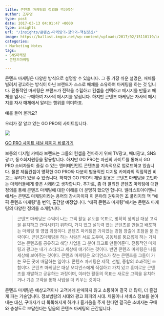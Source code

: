 ```yaml
---
title: 콘텐츠 마케팅의 정의와 핵심정신
author: 조두영
type: post
date: 2017-03-13 04:01:47 +0000
type: insights
url: "/insights/콘텐츠-마케팅의-정의와-핵심정신/"
image: https://ballast.imgix.net/wp-content/uploads/2017/02/15110119/img-3.png?auto=compress,format
categories:
- Marketing Notes
tags:
- SNS마케팅
- 콘텐츠마케팅

---
```

콘텐츠 마케팅은 다양한 방식으로 설명할 수 있습니다. 그 중 가장 쉬운 설명은, 매체를 빌려서 광고하는 방식이 아닌 브랜드가 스스로 매체를 소유하여 마케팅을 하는 것 입니다.
전통적인 마케팅은 브랜드가 전략을 수립하고 컨셉을 선택하고 메시지를 만들고 매체를 임시로 구매하여 자사의 메시지를 알립니다.
하지만 콘텐츠 마케팅은 자사의 메시지를 자사 매체에서 알리는 행위를 의미하죠.

예를 들어 볼까요?

우리가 잘 알고 있는 GO PRO의 사이트입니다.

![](https://s3.ap-northeast-2.amazonaws.com/ballast-website-images/%EA%B3%A0%ED%94%84%EB%A1%9C+%EC%82%AC%EC%9D%B4%ED%8A%B8.png)

[GO PRO 사이트 채널 페이지 바로가기](https://gopro.com/channel/)

보통의 디지털 카메라 브랜드는 그들의 컨셉을 전파하기 위해 TV광고, 배너광고, SNS광고, 동호회지원등을 활용합니다.
하지만 GO PRO는 자신의 사이트를 통해서 GO PRO 소비자들이 즐길 수 있는 엔터테인먼트 콘텐츠를 지속적으로 업로드하고 있습니다.
물론 제품컨셉이 명확한 GO PRO와 다분히 범용적인 디지털 카메라의 직접적인 비교는 무리가 있을 수 있습니다.
하지만 GO PRO의 채널 활용은 콘텐츠 마케팅을 고민하는 마케터들에게 좋은 사례라고 생각합니다.
추가로, 좀 더 알려진 콘텐츠 마케팅에 대한 정의를 통해 콘텐츠 마케팅에 대한 이해를 더 분명히 했으면 합니다. 밸러스트아이앤씨에서는 콘텐츠 마케팅이라는 용어의 창시자이자 이 분야의 권위자인 조 풀리지의 책 “에픽 콘텐츠 마케팅”을 번역, 출간할 예정입니다. “에픽 콘텐츠 마케팅”에서는 콘텐츠 마케팅의 다양한 정의를 소개합니다.

> 콘텐츠 마케팅은 수익이 나는 고객 활동 유도를 목표로, 명확히 정의된 대상 고객을 유치하고 관여시키기 위하여, 가치 있고 설득력 있는 콘텐츠를 만들고 배포하는 마케팅 및 영업 과정이다.
> 콘텐츠 마케팅은 가치있는 경험 창출에 초점을 둔 전략이다. 콘텐츠마케팅을 하는 사람은 서로 도우며, 공동체를 풍요롭게 하는 가치있는 콘텐츠를 공유하고 해당 사업을 그 분야 최고로 만들어준다.
> 전통적인 마케팅과 광고는 내가 스타라고 세상에 얘기하는 것이다. 반면 콘텐츠 마케팅은 나를 세상에 보여주는 것이다.
> 콘텐츠 마케팅은 오디언스가 찾는 콘텐츠를 그들이 가는 모든 곳에 배달하는 일이다. 콘텐츠 마케팅은 제작, 선별, 종합의 효과적인 조합이다.
> 콘텐츠 마케팅은 대상 오디언스에게 적절하고 가치 있고 흥미로운 콘텐츠를 개발하고 공유하는 과정이며, 이러한 활동의 목표는 새로운 고객을 유치하거나 기존 고객을 통해 사업을 더 키우는 것이다.

콘텐츠 마케팅은 예상고객이나 고객에게 판매하지 않고 소통하여 결국 더 많이, 더 즐겁게 파는 기술입니다.
정보범람의 시대와 광고 회피의 시대. 제품이나 서비스 정보를 쏟아내는 대신, 구매자가 더 똑똑해지게 하거나 즐거움을 주게 한다면 결국은 소비자는 구매와 충성도로 보답한다는 믿음의 콘텐츠 마케팅의 근간입니다.